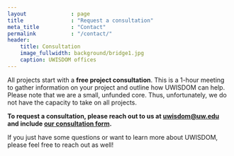 ```yaml
---
layout              : page
title               : "Request a consultation"
meta_title          : "Contact"
permalink           : "/contact/"
header:
    title: Consultation
    image_fullwidth: background/bridge1.jpg
    caption: UWISDOM offices
---
```



All projects start with a **free project consultation**. This is a 1-hour meeting to gather information on your project and outline how UWISDOM can help. Please note that we are a small, unfunded core. Thus, unfortunately, we do not have the capacity to take on all projects.

**To request a consultation, please reach out to us at [uwisdom@uw.edu](mailto:wisdom@uw.edu) and include <a href="/forms/UWISDOM_consult_form.pdf" download>our consultation form</a>.**

If you just have some questions or want to learn more about UWISDOM, please feel free to reach out as well!
